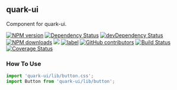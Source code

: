 ## quark-ui

Component for quark-ui.

[![NPM version][npm-image]][npm-url]
[![Dependency Status][dep-image]][dep-url]
[![devDependency Status][devdep-image]][devdep-url] 
[![NPM downloads][downloads-image]][npm-url]
[![](https://img.shields.io/github/issues-raw/quark-ui/quark-ui.svg)]()
[![label](https://img.shields.io/github/issues-raw/quark-ui/quark-ui/website.svg)]()
[![GitHub contributors](https://img.shields.io/github/contributors/quark-ui/quark-ui.svg)]()
[![Build Status](https://travis-ci.org/quark-ui/quark-ui.svg?branch=master)](https://travis-ci.org/quark-ui/quark-ui)
[![Coverage Status](https://coveralls.io/repos/github/quark-ui/quark-ui/badge.svg?branch=master)](https://coveralls.io/github/quark-ui/quark-ui?branch=master)


[npm-image]: http://img.shields.io/npm/v/quark-ui.svg?style=flat-square
[npm-url]: http://npmjs.org/package/quark-ui
[dep-image]: http://img.shields.io/david/quark-ui/quark-ui.svg?style=flat-square
[dep-url]: https://david-dm.org/quark-ui/quark-ui
[devdep-image]: http://img.shields.io/david/dev/quark-ui/quark-ui.svg?style=flat-square
[devdep-url]: https://david-dm.org/quark-ui/quark-ui#info=devDependencies
[downloads-image]: https://img.shields.io/npm/dm/quark-ui.svg

### How To Use         

```js
import 'quark-ui/lib/button.css';
import Button from 'quark-ui/lib/button';
```

